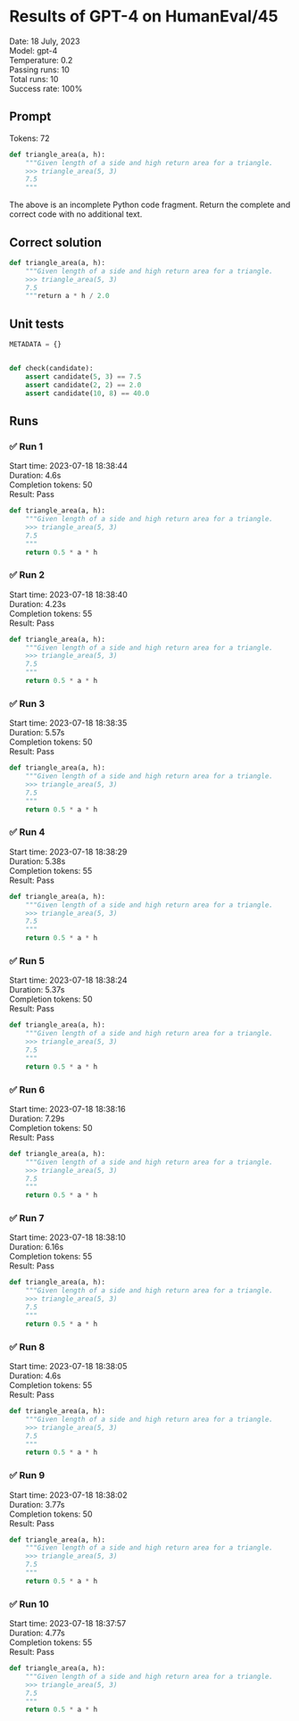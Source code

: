 # Results of GPT-4 on HumanEval/45
Date: 18 July, 2023<br />
Model: gpt-4<br />
Temperature: 0.2<br />
Passing runs: 10<br />
Total runs: 10<br />
Success rate: 100%
## Prompt
Tokens: 72
```python
def triangle_area(a, h):
    """Given length of a side and high return area for a triangle.
    >>> triangle_area(5, 3)
    7.5
    """
```
The above is an incomplete Python code fragment. Return the complete and correct code with no additional text.
## Correct solution
```python
def triangle_area(a, h):
    """Given length of a side and high return area for a triangle.
    >>> triangle_area(5, 3)
    7.5
    """return a * h / 2.0
```
## Unit tests
```python
METADATA = {}


def check(candidate):
    assert candidate(5, 3) == 7.5
    assert candidate(2, 2) == 2.0
    assert candidate(10, 8) == 40.0
```
## Runs
### ✅ Run 1
Start time: 2023-07-18 18:38:44<br />
Duration: 4.6s<br />
Completion tokens: 50<br />
Result: Pass
```python
def triangle_area(a, h):
    """Given length of a side and high return area for a triangle.
    >>> triangle_area(5, 3)
    7.5
    """
    return 0.5 * a * h
```
### ✅ Run 2
Start time: 2023-07-18 18:38:40<br />
Duration: 4.23s<br />
Completion tokens: 55<br />
Result: Pass
```python
def triangle_area(a, h):
    """Given length of a side and high return area for a triangle.
    >>> triangle_area(5, 3)
    7.5
    """
    return 0.5 * a * h
```
### ✅ Run 3
Start time: 2023-07-18 18:38:35<br />
Duration: 5.57s<br />
Completion tokens: 50<br />
Result: Pass
```python
def triangle_area(a, h):
    """Given length of a side and high return area for a triangle.
    >>> triangle_area(5, 3)
    7.5
    """
    return 0.5 * a * h
```
### ✅ Run 4
Start time: 2023-07-18 18:38:29<br />
Duration: 5.38s<br />
Completion tokens: 55<br />
Result: Pass
```python
def triangle_area(a, h):
    """Given length of a side and high return area for a triangle.
    >>> triangle_area(5, 3)
    7.5
    """
    return 0.5 * a * h
```
### ✅ Run 5
Start time: 2023-07-18 18:38:24<br />
Duration: 5.37s<br />
Completion tokens: 50<br />
Result: Pass
```python
def triangle_area(a, h):
    """Given length of a side and high return area for a triangle.
    >>> triangle_area(5, 3)
    7.5
    """
    return 0.5 * a * h
```
### ✅ Run 6
Start time: 2023-07-18 18:38:16<br />
Duration: 7.29s<br />
Completion tokens: 50<br />
Result: Pass
```python
def triangle_area(a, h):
    """Given length of a side and high return area for a triangle.
    >>> triangle_area(5, 3)
    7.5
    """
    return 0.5 * a * h
```
### ✅ Run 7
Start time: 2023-07-18 18:38:10<br />
Duration: 6.16s<br />
Completion tokens: 55<br />
Result: Pass
```python
def triangle_area(a, h):
    """Given length of a side and high return area for a triangle.
    >>> triangle_area(5, 3)
    7.5
    """
    return 0.5 * a * h
```
### ✅ Run 8
Start time: 2023-07-18 18:38:05<br />
Duration: 4.6s<br />
Completion tokens: 55<br />
Result: Pass
```python
def triangle_area(a, h):
    """Given length of a side and high return area for a triangle.
    >>> triangle_area(5, 3)
    7.5
    """
    return 0.5 * a * h
```
### ✅ Run 9
Start time: 2023-07-18 18:38:02<br />
Duration: 3.77s<br />
Completion tokens: 50<br />
Result: Pass
```python
def triangle_area(a, h):
    """Given length of a side and high return area for a triangle.
    >>> triangle_area(5, 3)
    7.5
    """
    return 0.5 * a * h
```
### ✅ Run 10
Start time: 2023-07-18 18:37:57<br />
Duration: 4.77s<br />
Completion tokens: 55<br />
Result: Pass
```python
def triangle_area(a, h):
    """Given length of a side and high return area for a triangle.
    >>> triangle_area(5, 3)
    7.5
    """
    return 0.5 * a * h
```
